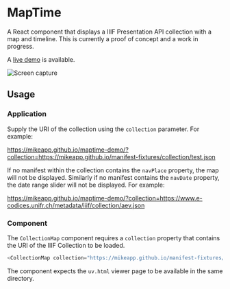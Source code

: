 # MapTime

A React component that displays a IIIF Presentation API collection with a map and timeline. This is currently a proof of concept and a work in progress.

A [live demo](https://mikeapp.github.io/maptime-demo/?collection=https://mikeapp.github.io/manifest-fixtures/collection/test.json) is available.

![Screen capture](https://mikeapp.github.io/manifest-fixtures/images/maptimev0-1-0.png)

## Usage

### Application

Supply the URI of the collection using the `collection` parameter.  For example:

https://mikeapp.github.io/maptime-demo/?collection=https://mikeapp.github.io/manifest-fixtures/collection/test.json

If no manifest within the collection contains the `navPlace` property, the map will not be displayed. 
Similarly if no manifest contains the `navDate` property, the date range slider will not be displayed. For example:

https://mikeapp.github.io/maptime-demo/?collection=https://www.e-codices.unifr.ch/metadata/iiif/collection/aev.json


### Component

The `CollectionMap` component requires a `collection` property that contains the URI of the IIIF Collection to be loaded.

```javascript
<CollectionMap collection="https://mikeapp.github.io/manifest-fixtures/collection/test.json" />
```

The component expects the `uv.html` viewer page to be available in the same directory.